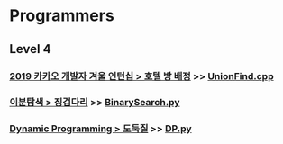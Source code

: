 # Programmers

## Level 4

### [2019 카카오 개발자 겨울 인턴십 > 호텔 방 배정](https://programmers.co.kr/learn/courses/30/lessons/64063) >> [UnionFind.cpp](JY_hotel_room_assignment_2.cpp)

### [이분탐색 > 징검다리](https://programmers.co.kr/learn/courses/30/lessons/43236) >> [BinarySearch.py](JY_Stepping_stone.py)

### [Dynamic Programming > 도둑질](https://programmers.co.kr/learn/courses/30/lessons/42897) >> [DP.py](JY_thievery.py)


